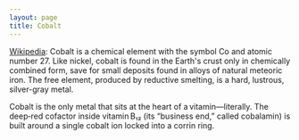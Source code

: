 ```yaml
---
layout: page
title: Cobalt
---
```


[Wikipedia](https://en.wikipedia.org/wiki/Cobalt): Cobalt is a chemical element with the symbol Co and atomic number 27. Like nickel, cobalt is found in the Earth's crust only in chemically combined form, save for small deposits found in alloys of natural meteoric iron. The free element, produced by reductive smelting, is a hard, lustrous, silver-gray metal.

Cobalt is the only metal that sits at the heart of a vitamin—literally.
The deep‑red cofactor inside vitamin B₁₂ (its “business end,” called cobalamin) is built around a single cobalt ion locked into a corrin ring.
